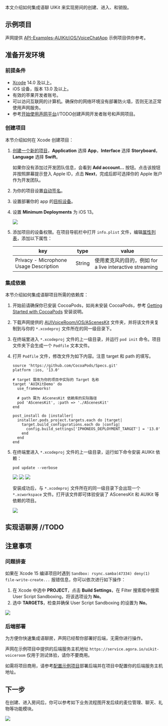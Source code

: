 本文介绍如何集成语聊 UIKit 来实现房间的创建、进入、和销毁。

## 示例项目

声网提供 [API-Examples-AUIKit/iOS/VoiceChatApp](https://github.com/AgoraIO-Community/API-Examples-AUIKit/tree/dev/ios/iOS/VoiceChatApp) 示例项目供你参考。


## 准备开发环境

### 前提条件

- [Xcode](https://apps.apple.com/cn/app/xcode/id497799835?mt=12) 14.0 及以上。
- iOS 设备，版本 13.0 及以上。
- 有效的苹果开发者账号。
- 可以访问互联网的计算机。确保你的网络环境没有部署防火墙，否则无法正常使用声网服务。
- 参考[开始使用声网平台](https://docportal.shengwang.cn/cn/Agora%20Platform/get_appid_token?platform=All%20Platforms)//TODO创建声网开发者账号和声网项目。

### 创建项目

本节介绍如何在 Xcode 创建项目：

1. [创建一个新的项目](https://help.apple.com/xcode/mac/current/#/dev07db0e578)，**Application** 选择 **App**，**Interface** 选择 **Storyboard**，**Language** 选择 **Swift**。

    <div class="alert note">如果你没有添加过开发团队信息，会看到 <b>Add account…</b> 按钮。点击该按钮并按照屏幕提示登入 Apple ID，点击 <b>Next</b>，完成后即可选择你的 Apple 账户作为开发团队。</div>

2. 为你的项目设置[自动签名](https://help.apple.com/xcode/mac/current/#/dev23aab79b4)。

3. 设置部署你的 app 的[目标设备](https://help.apple.com/xcode/mac/current/#/deve69552ee5)。

4. 设置 **Minimum Deployments** 为 iOS 13。

    ![](https://web-cdn.agora.io/docs-files/1697686309702)


5. 添加项目的设备权限。在项目导航栏中打开 `info.plist` 文件，编辑[属性列表](https://help.apple.com/xcode/mac/current/#/dev3f399a2a6)，添加以下属性：

    | key                                    | type   | value                                                        |
    | -------------------------------------- | ------ | ------------------------------------------------------------ |
    | Privacy - Microphone Usage Description | String | 使用麦克风的目的，例如 for a live interactive streaming |

### 集成依赖

本节介绍如何集成语聊项目所需的依赖库：

1. 开始前请确保你已安装 CocoaPods，如尚未安装 CocoaPods，参考 [Getting Started with CocoaPods](https://guides.cocoapods.org/using/getting-started.html#getting-started) 安装说明。

2. 下载声网提供的 [AUIVoiceRoom/iOS/AScenesKit](https://github.com/AgoraIO-Community/AUIVoiceRoom/blob/main/iOS/AScenesKit) 文件夹，并将该文件夹复制到与你的 `*.xcodeproj` 文件所在的同一级目录下。

3. 在终端里进入 `*.xcodeproj` 文件的上一级目录，并运行 `pod init` 命令。项目文件夹下会生成一个 `Podfile` 文本文件。

5. 打开 `Podfile` 文件，修改文件为如下内容。注意 target 和 path 的填写。

    ```shell
    source 'https://github.com/CocoaPods/Specs.git'
    platform :ios, '13.0'

    # target 需改为你的项目中实际的 Target 名称
    target 'AUIKitDemo' do
      use_frameworks!

      # path 需为 AScenesKit 依赖库的实际路径
      pod 'AScenesKit', :path => './AScenesKit'
    end

    post_install do |installer|
      installer.pods_project.targets.each do |target|
        target.build_configurations.each do |config|
          config.build_settings['IPHONEOS_DEPLOYMENT_TARGET'] = '13.0'
        end
      end
    end
    ```

6. 在终端里进入 `*.xcodeproj` 文件的上一级目录，运行如下命令安装 AUIKit 依赖：

    ```shell
    pod update --verbose
    ```
    ![](https://web-cdn.agora.io/docs-files/1697696810206)
    ![](https://web-cdn.agora.io/docs-files/1697696820778)
    ![](https://web-cdn.agora.io/docs-files/1697696829568)

    安装成功后，与 `*.xcodeproj` 文件所在的同一级目录下会出现一个 `*.xcworkspace` 文件。打开该文件即可体验安装了 AScenesKit 和 AUIKit 等依赖的项目。

    ![](https://web-cdn.agora.io/docs-files/1697696837811)


## 实现语聊房 //TODO



## 注意事项

### 问题排查

如果在 Xcode 15 编译项目时遇到 `Sandbox: rsync.samba(47334) deny(1) file-write-create...` 报错信息，你可以依次进行如下操作：

1. 在 Xcode 中选中 **PROJECT**，点击 **Build Settings**，在 Filter 搜索框中搜索 User Script Sandboxing，将该选项设为 **No**。
2. 选中 **TARGETS**，检查并确保 User Script Sandboxing 的设置为 **No**。

![](https://web-cdn.agora.io/docs-files/1697685882007)

### 后端部署

为方便你快速集成语聊房，声网已经帮你部署好后端，无需你进行操作。

声网在示例项目中提供的后端服务主机地址 `https://service.agora.io/uikit-voiceroom` 仅用于测试体验，请你不要商用。

如需将项目商用，请参考[配置示例项目](//TODO)部署后端并在项目中配置你的后端服务主机地址。

## 下一步

在创建、进入房间后，你可以参考如下业务流程图开发后续的麦位管理、聊天、礼物等功能模块。

![](https://web-cdn.agora.io/docs-files/1697095578162)